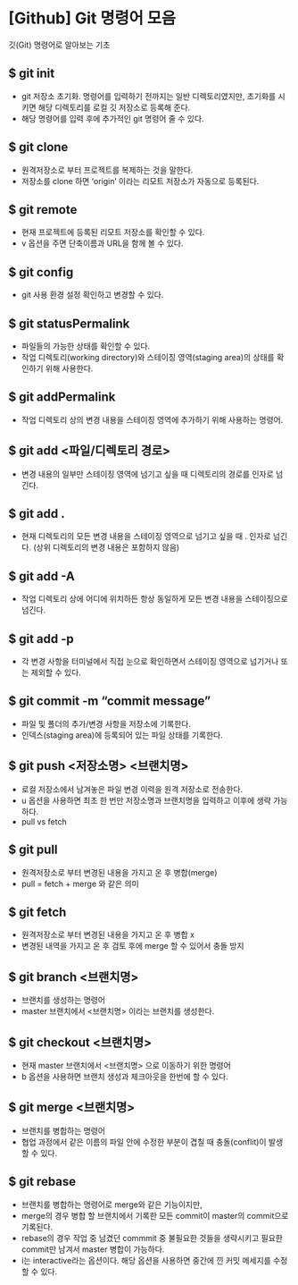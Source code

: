 # [Github] Git 명령어 모음

깃(Git) 명령어로 알아보는 기초

## $ git init
   - git 저장소 초기화. 명령어를 입력하기 전까지는 일반 디렉토리였지만, 초기화를 시키면 해당 디렉토리를 로컬 깃 저장소로 등록해 준다.
   - 해당 명령어를 입력 후에 추가적인 git 명령어 줄 수 있다.
## $ git clone 
   - 원격저장소로 부터 프로젝트를 복제하는 것을 말한다.
   - 저장소를 clone 하면 ‘origin’ 이라는 리모트 저장소가 자동으로 등록된다.
## $ git remote
   - 현재 프로젝트에 등록된 리모트 저장소를 확인할 수 있다.
   - v 옵션을 주면 단축이름과 URL을 함께 볼 수 있다.
## $ git config
   - git 사용 환경 설정 확인하고 변경할 수 있다.
## $ git statusPermalink
   - 파일들의 가능한 상태를 확인할 수 있다.
   - 작업 디렉토리(working directory)와 스테이징 영역(staging area)의 상태를 확인하기 위해 사용한다.
## $ git addPermalink
   - 작업 디렉토리 상의 변경 내용을 스테이징 영역에 추가하기 위해 사용하는 명령어.
## $ git add <파일/디렉토리 경로>
   - 변경 내용의 일부만 스테이징 영역에 넘기고 싶을 때 디렉토리의 경로를 인자로 넘긴다.

## $ git add .

   - 현재 디렉토리의 모든 변경 내용을 스테이징 영역으로 넘기고 싶을 때 . 인자로 넘긴다. (상위 디렉토리의 변경 내용은 포함하지 않음)

## $ git add -A

   - 작업 디렉토리 상에 어디에 위치하든 항상 동일하게 모든 변경 내용을 스테이징으로 넘긴다.

## $ git add -p

   - 각 변경 사항을 터미널에서 직접 눈으로 확인하면서 스테이징 영역으로 넘기거나 또는 제외할 수 있다.

## $ git commit -m “commit message”
   - 파일 및 폴더의 추가/변경 사항을 저장소에 기록한다.
   - 인덱스(staging area)에 등록되어 있는 파일 상태를 기록한다.
## $ git push <저장소명> <브랜치명>
   - 로컬 저장소에서 남겨놓은 파일 변경 이력을 원격 저장소로 전송한다.
   - u 옵션을 사용하면 최초 한 번만 저장소명과 브랜치명을 입력하고 이후에 생략 가능하다.
   - pull vs fetch
## $ git pull
   - 원격저장소로 부터 변경된 내용을 가지고 온 후 병합(merge)
   - pull = fetch + merge 와 같은 의미
## $ git fetch
   - 원격저장소로 부터 변경된 내용을 가지고 온 후 병합 x
   - 변경된 내역을 가지고 온 후 검토 후에 merge 할 수 있어서 충돌 방지
## $ git branch <브랜치명>
   - 브랜치를 생성하는 명령어
   - master 브랜치에서 <브랜치명> 이라는 브랜치를 생성한다.
## $ git checkout <브랜치명>
   - 현재 master 브랜치에서 <브랜치명> 으로 이동하기 위한 명령어
   - b 옵션을 사용하면 브랜치 생성과 체크아웃을 한번에 할 수 있다.
## $ git merge <브랜치명>
   - 브랜치를 병합하는 명령어
   - 협업 과정에서 같은 이름의 파일 안에 수정한 부분이 겹칠 때 충돌(conflit)이 발생 할 수 있다.
## $ git rebase
   - 브랜치를 병합하는 명령어로 merge와 같은 기능이지만,
   - merge의 경우 병합 할 브랜치에서 기록한 모든 commit이 master의 commit으로 기록된다.
   - rebase의 경우 작업 중 남겼던 commmit 중 불필요한 것들을 생략시키고 필요한 commit만 남겨서 master 병합이 가능하다.
   - i는 interactive라는 옵션이다. 해당 옵션을 사용하면 중간에 낀 커밋 메세지를 수정할 수 있다.
